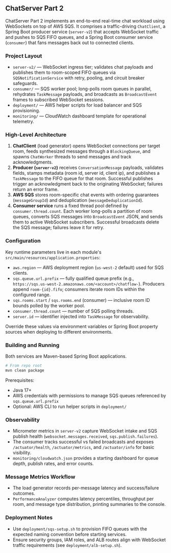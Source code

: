 ## ChatServer Part 2

ChatServer Part 2 implements an end-to-end real-time chat workload using WebSockets on top of AWS SQS. It comprises a traffic-driving `ChatClient`, a Spring Boot producer service (`server-v2`) that accepts WebSocket traffic and pushes to SQS FIFO queues, and a Spring Boot consumer service (`consumer`) that fans messages back out to connected clients.

### Project Layout

- `server-v2/` — WebSocket ingress tier; validates chat payloads and publishes them to room-scoped FIFO queues via `SQSNotificationService` with retry, pooling, and circuit breaker safeguards.
- `consumer/` — SQS worker pool; long-polls room queues in parallel, rehydrates `TaskMessage` payloads, and broadcasts as `BroadcastEvent` frames to subscribed WebSocket sessions.
- `deployment/` — AWS helper scripts for load balancer and SQS provisioning.
- `monitoring/` — CloudWatch dashboard template for operational telemetry.

### High-Level Architecture

1. **ChatClient** (load generator) opens WebSocket connections per target room, feeds synthesized messages through a `BlockingQueue`, and spawns `ChatWorker` threads to send messages and track acknowledgments.
2. **Producer (`server-v2`)** receives `ConversationMessage` payloads, validates fields, stamps metadata (room id, server id, client ip), and publishes a `TaskMessage` to the FIFO queue for that room. Successful publishes trigger an acknowledgment back to the originating WebSocket; failures return an error frame.
3. **AWS SQS** stores room-specific chat events with ordering guarantees (`messageGroupId`) and deduplication (`messageDeduplicationId`).
4. **Consumer service** runs a fixed thread pool defined by `consumer.thread.count`. Each worker long-polls a partition of room queues, converts SQS messages into `BroadcastEvent` JSON, and sends them to active WebSocket subscribers. Successful broadcasts delete the SQS message; failures leave it for retry.

### Configuration

Key runtime parameters live in each module's `src/main/resources/application.properties`:

- `aws.region` — AWS deployment region (`us-west-2` default) used for SQS clients.
- `sqs.queue.url.prefix` — fully qualified queue prefix (e.g., `https://sqs.us-west-2.amazonaws.com/<account>/chatflow-`). Producers append `room-{id}.fifo`; consumers iterate room IDs within the configured range.
- `sqs.rooms.start` / `sqs.rooms.end` (consumer) — inclusive room ID bounds polled by the worker pool.
- `consumer.thread.count` — number of SQS polling threads.
- `server.id` — identifier injected into `TaskMessage` for observability.

Override these values via environment variables or Spring Boot property sources when deploying to different environments.

### Building and Running

Both services are Maven-based Spring Boot applications.

```bash
# From repo root
mvn clean package
```

Prerequisites:

- Java 17+
- AWS credentials with permissions to manage SQS queues referenced by `sqs.queue.url.prefix`
- Optional: AWS CLI to run helper scripts in `deployment/`

### Observability

- Micrometer metrics in `server-v2` capture WebSocket intake and SQS publish health (`websocket.messages.received`, `sqs.publish.failures`).
- The consumer tracks successful vs failed broadcasts and exposes `/actuator/health`, `/actuator/metrics`, and `/actuator/info` for basic visibility.
- `monitoring/cloudwatch.json` provides a starting dashboard for queue depth, publish rates, and error counts.

### Message Metrics Workflow

- The load generator records per-message latency and success/failure outcomes.
- `PerformanceAnalyzer` computes latency percentiles, throughput per room, and message type distribution, printing summaries to the console.

### Deployment Notes

- Use `deployment/sqs-setup.sh` to provision FIFO queues with the expected naming convention before starting services.
- Ensure security groups, IAM roles, and ALB routes align with WebSocket traffic requirements (see `deployment/alb-setup.sh`).
